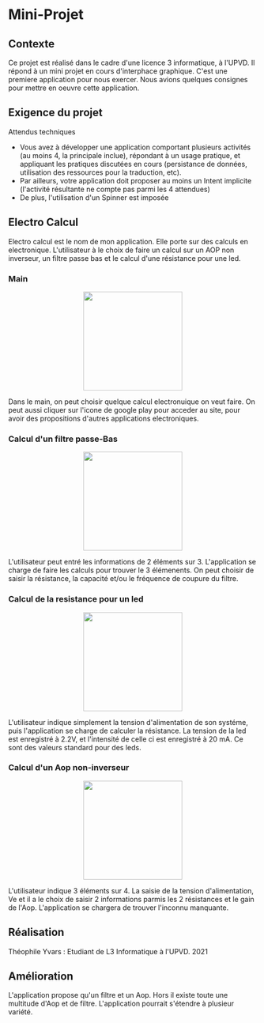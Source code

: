 # Mini-Projet

## Contexte

Ce projet est réalisé dans le cadre d'une licence 3 informatique, à l'UPVD. Il répond à un mini projet en cours d'interphace graphique. C'est une premiere application pour nous exercer. Nous avions quelques consignes pour mettre en oeuvre cette application. 

## Exigence du projet 

Attendus techniques
- Vous avez à développer une application comportant plusieurs activités (au moins 4, la principale inclue), répondant à un
usage pratique, et appliquant les pratiques discutées en cours (persistance de données, utilisation des ressources pour la
traduction, etc).
- Par ailleurs, votre application doit proposer au moins un Intent implicite (l'activité résultante ne compte pas parmi les 4
attendues)
- De plus, l'utilisation d'un Spinner est imposée

## Electro Calcul

Electro calcul est le nom de mon application. Elle porte sur des calculs en electronique.
L'utilisateur à le choix de faire un calcul sur un AOP non inverseur, un filtre passe bas et le calcul d'une résistance pour une led.

### Main

<div style="text-align:center"><img src="https://user-images.githubusercontent.com/79571637/109722911-a738ac80-7bad-11eb-9abd-fcdd6ad28b3b.jpg" width="200"></div>

Dans le main, on peut choisir quelque calcul electronuique on veut faire. On peut aussi cliquer sur l'icone de google play pour acceder au site, pour avoir des propositions d'autres applications electroniques.

### Calcul d'un filtre passe-Bas

<div style="text-align:center"><img src="https://user-images.githubusercontent.com/79571637/109723757-d26fcb80-7bae-11eb-837b-31d24a973c8d.jpg" width="200" align="center"></div>

L'utilisateur peut entré les informations de 2 éléments sur 3. L'application se charge de faire les calculs pour trouver le 3 élémenents. On peut choisir de saisir la résistance, la capacité et/ou le fréquence de coupure du filtre.

### Calcul de la resistance pour un led

<div style="text-align:center"><img src="https://user-images.githubusercontent.com/79571637/109723953-18c52a80-7baf-11eb-9cf2-2b1fc40daaac.jpg" width="200"></div>

L'utilisateur indique simplement la tension d'alimentation de son systéme, puis l'application se charge de calculer la résistance.
La tension de la led est enregistré à 2.2V, et l'intensité de celle ci est enregistré à 20 mA. Ce sont des valeurs standard pour des leds.

### Calcul d'un Aop non-inverseur

<div style="text-align:center"><img src="https://user-images.githubusercontent.com/79571637/109724101-51650400-7baf-11eb-932d-a56b266f0e94.jpg" width="200"></div>

L'utilisateur indique 3 éléments sur 4. La saisie de la tension d'alimentation, Ve et il a le choix de saisir 2 informations parmis les 2 résistances et le gain de l'Aop.
L'application se chargera de trouver l'inconnu manquante.

## Réalisation

Théophile Yvars : Etudiant de L3 Informatique à l'UPVD. 2021

## Amélioration

L'application propose qu'un filtre et un Aop. Hors il existe toute une multitude d'Aop et de filtre.
L'application pourrait s'étendre à plusieur variété. 

